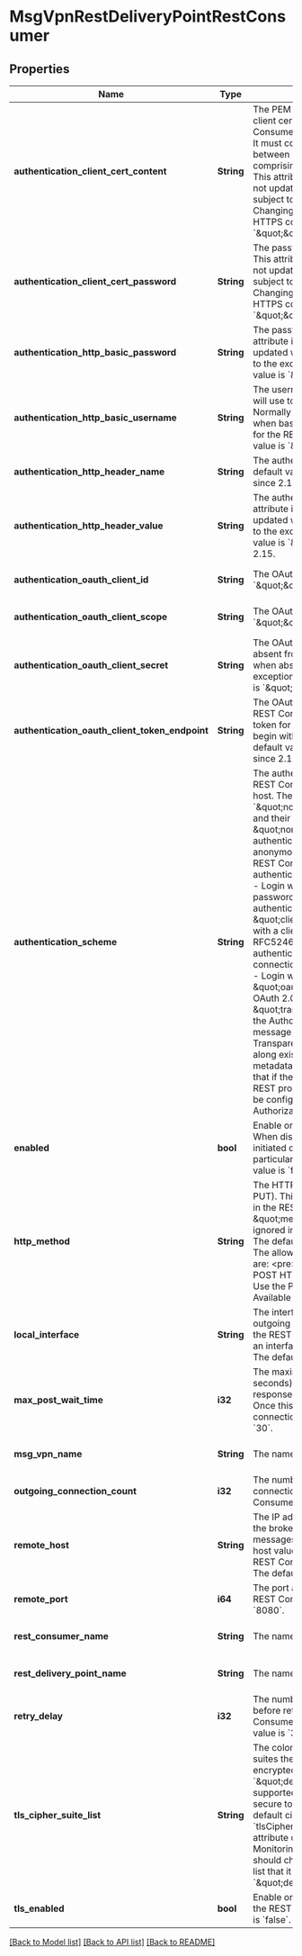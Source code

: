 # MsgVpnRestDeliveryPointRestConsumer

## Properties
Name | Type | Description | Notes
------------ | ------------- | ------------- | -------------
**authentication_client_cert_content** | **String** | The PEM formatted content for the client certificate that the REST Consumer will present to the REST host. It must consist of a private key and between one and three certificates comprising the certificate trust chain. This attribute is absent from a GET and not updated when absent in a PUT, subject to the exceptions in note 4. Changing this attribute requires an HTTPS connection. The default value is &#x60;\&quot;\&quot;&#x60;. Available since 2.9. | [optional] [default to null]
**authentication_client_cert_password** | **String** | The password for the client certificate. This attribute is absent from a GET and not updated when absent in a PUT, subject to the exceptions in note 4. Changing this attribute requires an HTTPS connection. The default value is &#x60;\&quot;\&quot;&#x60;. Available since 2.9. | [optional] [default to null]
**authentication_http_basic_password** | **String** | The password for the username. This attribute is absent from a GET and not updated when absent in a PUT, subject to the exceptions in note 4. The default value is &#x60;\&quot;\&quot;&#x60;. | [optional] [default to null]
**authentication_http_basic_username** | **String** | The username that the REST Consumer will use to login to the REST host. Normally a username is only configured when basic authentication is selected for the REST Consumer. The default value is &#x60;\&quot;\&quot;&#x60;. | [optional] [default to null]
**authentication_http_header_name** | **String** | The authentication header name. The default value is &#x60;\&quot;\&quot;&#x60;. Available since 2.15. | [optional] [default to null]
**authentication_http_header_value** | **String** | The authentication header value. This attribute is absent from a GET and not updated when absent in a PUT, subject to the exceptions in note 4. The default value is &#x60;\&quot;\&quot;&#x60;. Available since 2.15. | [optional] [default to null]
**authentication_oauth_client_id** | **String** | The OAuth client ID. The default value is &#x60;\&quot;\&quot;&#x60;. Available since 2.19. | [optional] [default to null]
**authentication_oauth_client_scope** | **String** | The OAuth scope. The default value is &#x60;\&quot;\&quot;&#x60;. Available since 2.19. | [optional] [default to null]
**authentication_oauth_client_secret** | **String** | The OAuth client secret. This attribute is absent from a GET and not updated when absent in a PUT, subject to the exceptions in note 4. The default value is &#x60;\&quot;\&quot;&#x60;. Available since 2.19. | [optional] [default to null]
**authentication_oauth_client_token_endpoint** | **String** | The OAuth token endpoint URL that the REST Consumer will use to request a token for login to the REST host. Must begin with \&quot;https\&quot;. The default value is &#x60;\&quot;\&quot;&#x60;. Available since 2.19. | [optional] [default to null]
**authentication_scheme** | **String** | The authentication scheme used by the REST Consumer to login to the REST host. The default value is &#x60;\&quot;none\&quot;&#x60;. The allowed values and their meaning are:  &lt;pre&gt; \&quot;none\&quot; - Login with no authentication. This may be useful for anonymous connections or when a REST Consumer does not require authentication. \&quot;http-basic\&quot; - Login with a username and optional password according to HTTP Basic authentication as per RFC2616. \&quot;client-certificate\&quot; - Login with a client TLS certificate as per RFC5246. Client certificate authentication is only available on TLS connections. \&quot;http-header\&quot; - Login with a specified HTTP header. \&quot;oauth-client\&quot; - Login with OAuth 2.0 client credentials. \&quot;transparent\&quot; - Login using the Authorization header from the message properties, if present. Transparent authentication passes along existing Authorization header metadata instead of discarding it. Note that if the message is coming from a REST producer, the REST service must be configured to forward the Authorization header. &lt;/pre&gt;  | [optional] [default to null]
**enabled** | **bool** | Enable or disable the REST Consumer. When disabled, no connections are initiated or messages delivered to this particular REST Consumer. The default value is &#x60;false&#x60;. | [optional] [default to null]
**http_method** | **String** | The HTTP method to use (POST or PUT). This is used only when operating in the REST service \&quot;messaging\&quot; mode and is ignored in \&quot;gateway\&quot; mode. The default value is &#x60;\&quot;post\&quot;&#x60;. The allowed values and their meaning are:  &lt;pre&gt; \&quot;post\&quot; - Use the POST HTTP method. \&quot;put\&quot; - Use the PUT HTTP method. &lt;/pre&gt;  Available since 2.17. | [optional] [default to null]
**local_interface** | **String** | The interface that will be used for all outgoing connections associated with the REST Consumer. When unspecified, an interface is automatically chosen. The default value is &#x60;\&quot;\&quot;&#x60;. | [optional] [default to null]
**max_post_wait_time** | **i32** | The maximum amount of time (in seconds) to wait for an HTTP POST response from the REST Consumer. Once this time is exceeded, the TCP connection is reset. The default value is &#x60;30&#x60;. | [optional] [default to null]
**msg_vpn_name** | **String** | The name of the Message VPN. | [optional] [default to null]
**outgoing_connection_count** | **i32** | The number of concurrent TCP connections open to the REST Consumer. The default value is &#x60;3&#x60;. | [optional] [default to null]
**remote_host** | **String** | The IP address or DNS name to which the broker is to connect to deliver messages for the REST Consumer. A host value must be configured for the REST Consumer to be operationally up. The default value is &#x60;\&quot;\&quot;&#x60;. | [optional] [default to null]
**remote_port** | **i64** | The port associated with the host of the REST Consumer. The default value is &#x60;8080&#x60;. | [optional] [default to null]
**rest_consumer_name** | **String** | The name of the REST Consumer. | [optional] [default to null]
**rest_delivery_point_name** | **String** | The name of the REST Delivery Point. | [optional] [default to null]
**retry_delay** | **i32** | The number of seconds that must pass before retrying the remote REST Consumer connection. The default value is &#x60;3&#x60;. | [optional] [default to null]
**tls_cipher_suite_list** | **String** | The colon-separated list of cipher suites the REST Consumer uses in its encrypted connection. The value &#x60;\&quot;default\&quot;&#x60; implies all supported suites ordered from most secure to least secure. The list of default cipher suites is available in the &#x60;tlsCipherSuiteMsgBackboneDefaultList&#x60; attribute of the Broker object in the Monitoring API. The REST Consumer should choose the first suite from this list that it supports. The default value is &#x60;\&quot;default\&quot;&#x60;. | [optional] [default to null]
**tls_enabled** | **bool** | Enable or disable encryption (TLS) for the REST Consumer. The default value is &#x60;false&#x60;. | [optional] [default to null]

[[Back to Model list]](../README.md#documentation-for-models) [[Back to API list]](../README.md#documentation-for-api-endpoints) [[Back to README]](../README.md)


